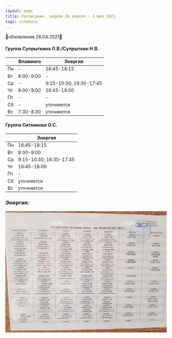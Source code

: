 ```yaml
---
layout: page
title: Расписание, неделя 26 апреля - 2 мая 2021
tags: schedule
---
```


🔺обновление 26.04.2021🔺  

#### Группа Супрыткина Л.В./Супрыткин Н.В.

|        | Фламинго                       			| Энергия                   |
|--------|--------------------------------------|-------------------------------|
| Пн     | -                           					| 16:45-18:15    				|
| Вт     | 8:00-9:00                   					| -	      				|
| Ср     |  -                          					| 9:15-10:30; 16:30-17:45|
| Чт     | 8:00-9:00                  					| 16:45-18:00   					|
| Пт     |           -                  				|  -             				|
| Сб     |            -                 				| уточняется 						|
| Вс     | 7:30-8:30                 						| уточняется 						|

#### Группа Ситникова О.С.

|        | Энергия        				|
|--------|------------------------|
| Пн     | 16:45-18:15    				|
| Вт     | 8:00-9:00      				|
| Ср     | 9:15-10:30; 16:30-17:45|
| Чт     | 16:45-18:00   					|
| Пт     |  -             				|
| Сб     | уточняется 						|
| Вс     | уточняется 						|


### Энергия:
![фото расписания](/sources/schedule/26042021.jpg)


